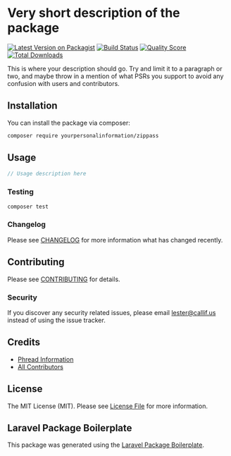 # Very short description of the package

[![Latest Version on Packagist](https://img.shields.io/packagist/v/yourpersonalinformation/zippass.svg?style=flat-square)](https://packagist.org/packages/yourpersonalinformation/zippass)
[![Build Status](https://img.shields.io/travis/yourpersonalinformation/zippass/master.svg?style=flat-square)](https://travis-ci.org/yourpersonalinformation/zippass)
[![Quality Score](https://img.shields.io/scrutinizer/g/yourpersonalinformation/zippass.svg?style=flat-square)](https://scrutinizer-ci.com/g/yourpersonalinformation/zippass)
[![Total Downloads](https://img.shields.io/packagist/dt/yourpersonalinformation/zippass.svg?style=flat-square)](https://packagist.org/packages/yourpersonalinformation/zippass)

This is where your description should go. Try and limit it to a paragraph or two, and maybe throw in a mention of what PSRs you support to avoid any confusion with users and contributors.

## Installation

You can install the package via composer:

```bash
composer require yourpersonalinformation/zippass
```

## Usage

``` php
// Usage description here
```

### Testing

``` bash
composer test
```

### Changelog

Please see [CHANGELOG](CHANGELOG.md) for more information what has changed recently.

## Contributing

Please see [CONTRIBUTING](CONTRIBUTING.md) for details.

### Security

If you discover any security related issues, please email lester@callif.us instead of using the issue tracker.

## Credits

- [Phread Information](https://github.com/yourpersonalinformation)
- [All Contributors](../../contributors)

## License

The MIT License (MIT). Please see [License File](LICENSE.md) for more information.

## Laravel Package Boilerplate

This package was generated using the [Laravel Package Boilerplate](https://laravelpackageboilerplate.com).